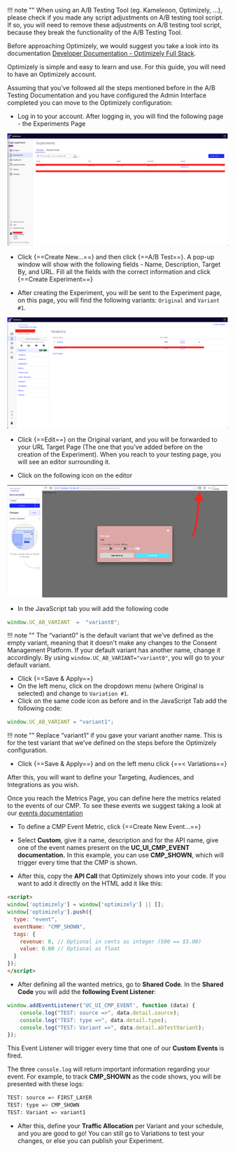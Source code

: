 !!! note ""
    When using an A/B Testing Tool (eg. Kameleoon, Optimizely, ...), please check if you made any script adjustments on A/B testing tool script. If so, you will need to remove these adjustments on A/B testing tool script, because they break the functionality of the A/B Testing Tool.

Before approaching Optimizely, we would suggest you take a look into its documentation [Developer Documentation - Optimizely Full Stack](https://docs.developers.optimizely.com/full-stack/docs/welcome).

Optimizely is simple and easy to learn and use. For this guide, you will need to have an Optimizely account.

Assuming that you’ve followed all the steps mentioned before in the A/B Testing Documentation and you have configured the Admin Interface completed you can move to the Optimizely configuration:

- Log in to your account. After logging in, you will find the following page - the Experiments Page

![Experiments](../../../../assets/web/ab-testing/optimizely/opt1.png)

- Click {==Create New…==} and then click {==A/B Test==}. A pop-up window will show with the following fields - Name, Description, Target By, and URL. Fill all the fields with the correct information and click {==Create Experiment==}

- After creating the Experiment, you will be sent to the Experiment page, on this page, you will find the following variants: `Original` and `Variant #1`.

![Experiments Page](../../../../assets/web/ab-testing/optimizely/opt2.png)

- Click {==Edit==} on the Original variant, and you will be forwarded to your URL Target Page (The one that you’ve added before on the creation of the Experiment). When you reach to your testing page, you will see an editor surrounding it.

- Click on the following icon on the editor

![Click the following icon](../../../../assets/web/ab-testing/optimizely/opt3.png)

- In the JavaScript tab you will add the following code

``` javascript
window.UC_AB_VARIANT  =  "variant0";
```

!!! note ""
    The “variant0” is the default variant that we’ve defined as the empty variant, meaning that it doesn't make any changes to the Consent Management Platform. If your default variant has another name, change it accordingly. By using `window.UC_AB_VARIANT="variant0"`, you will go to your default variant.

- Click {==Save & Apply==}
- On the left menu, click on the dropdown menu (where Original is selected) and change to `Variation #1`.
- Click on the same code icon as before and in the JavaScript Tab add the following code:

``` javascript
window.UC_AB_VARIANT = "variant1";
```

!!! note ""
    Replace “variant1” if you gave your variant another name. This is for the test variant that we’ve defined on the steps before the Optimizely configuration.

- Click {==Save & Apply==} and on the left menu click {==< Variations==}

After this, you will want to define your Targeting, Audiences, and Integrations as you wish.

Once you reach the Metrics Page, you can define here the metrics related to the events of our CMP. To see these events we suggest taking a look at our [events documentation](/docs/web/features/events/uc-ui-cmp-event/)

- To define a CMP Event Metric, click {==Create New Event…==}

- Select **Custom**, give it a name, description and for the API name, give one of the event names present on the **UC_UI_CMP_EVENT documentation.** In this example, you can use **CMP_SHOWN**, which will trigger every time that the CMP is shown.

- After this, copy the **API Call** that Optimizely shows into your code. If you want to add it directly on the HTML add it like this:

``` html
<script>
window['optimizely'] = window['optimizely'] || [];
window['optimizely'].push({
  type: "event",
  eventName: "CMP_SHOWN",
  tags: {
    revenue: 0, // Optional in cents as integer (500 == $5.00)
    value: 0.00 // Optional as float
  }
});
</script>
```

- After defining all the wanted metrics, go to **Shared Code**. In the **Shared Code** you will add the **following Event Listener**:

``` javascript
window.addEventListener('UC_UI_CMP_EVENT', function (data) {
	console.log("TEST: source =>", data.detail.source);
  	console.log("TEST: type =>", data.detail.type);
	console.log("TEST: Variant =>", data.detail.abTestVariant);
});
```

This Event Listener will trigger every time that one of our **Custom Events** is fired.

The three `console.log` will return important information regarding your event. For example, to track **CMP_SHOWN** as the code shows, you will be presented with these logs:

``` bash 
TEST: source => FIRST_LAYER
TEST: type => CMP_SHOWN
TEST: Variant => variant1
```

- After this, define your **Traffic Allocation** per Variant and your schedule, and you are good to go! You can still go to Variations to test your changes, or else you can publish your Experiment.


